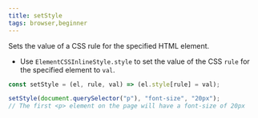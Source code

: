 ```yaml
---
title: setStyle
tags: browser,beginner
---
```


Sets the value of a CSS rule for the specified HTML element.

- Use `ElementCSSInlineStyle.style` to set the value of the CSS `rule` for the specified element to `val`.

```js
const setStyle = (el, rule, val) => (el.style[rule] = val);
```

```js
setStyle(document.querySelector("p"), "font-size", "20px");
// The first <p> element on the page will have a font-size of 20px
```
